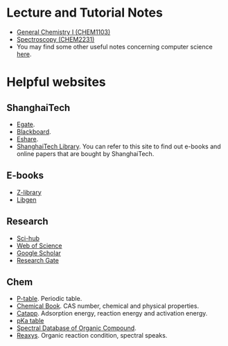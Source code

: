 # Lecture and Tutorial Notes
- [General Chemistry I (CHEM1103)](/learning-resources/chem1103/chem1103/)
- [Spectroscopy (CHEM2231)](/learning-resources/chem2231/chem2231/)
- You may find some other useful notes concerning computer science [here](https://github.com/Z7Gao).

# Helpful websites
## ShanghaiTech
- [Egate](https://egate.shanghaitech.edu.cn/).
- [Blackboard](https://elearning.shanghaitech.edu.cn/).
- [Eshare](https://eshare.shanghaitech.edu.cn/).
- [ShanghaiTech Library](https://library.shanghaitech.edu.cn/). You can refer to this site to find out e-books and online papers that are bought by ShanghaiTech.

## E-books
- [Z-library](https://z-lib.is/)
- [Libgen](https://libgen.is/)

## Research
- [Sci-hub](https://sci-hub.ren/)
- [Web of Science](https://www.webofscience.com/wos/woscc/basic-search)
- [Google Scholar](https://scholar.google.com/)
- [Research Gate](https://www.researchgate.net/)

## Chem
- [P-table](https://ptable.com/#Compounds). Periodic table.
- [Chemical Book](https://www.chemicalbook.com/ProductIndex.aspx). CAS number, chemical and physical properties.
- [Catapp](http://suncat.stanford.edu/theory/it-facilities). Adsorption energy, reaction energy and activation energy.
- [pKa table](https://organicchemistrydata.org/hansreich/resources/pka/)
- [Spectral Database of Organic Compound](https://sdbs.db.aist.go.jp/sdbs/cgi-bin/direct_frame_top.cgi).
- [Reaxys](https://www.reaxys.com/#/login). Organic reaction condition, spectral speaks.




